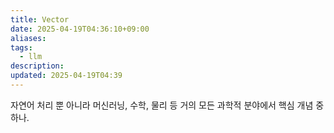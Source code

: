 ```yaml
---
title: Vector
date: 2025-04-19T04:36:10+09:00
aliases: 
tags:
  - llm
description: 
updated: 2025-04-19T04:39
---
```


자연어 처리 뿐 아니라 머신러닝, 수학, 물리 등 거의 모든 과학적 분야에서 핵심 개념 중 하나.

